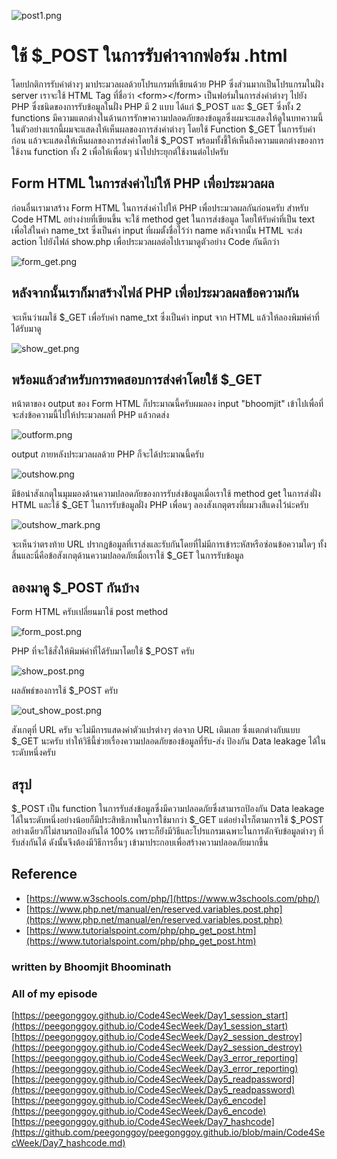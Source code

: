 ![post1.png](https://peegonggoy.github.io/Code4SecWeek/PicCode4Sec/post1.png)
# ใช้ $_POST ในการรับค่าจากฟอร์ม .html
โดยปกติการรับค่าต่างๆ มาประมวลผลด้วยโปรแกรมที่เขียนด้วย PHP ซึ่งส่วนมากเป็นโปรแกรมในฝั่ง server เราจะใช้ HTML Tag ที่ชื่อว่า \<form>\</form> เป็นฟอร์มในการส่งค่าต่างๆ ไปยัง PHP ซึ่งชนิดของการรับข้อมูลในฝั่ง PHP มี 2 แบบ ได้แก่ $_POST และ $_GET ซึ่งทั้ง 2 functions มีความแตกต่างในด้านการรักษาความปลอดภัยของข้อมูลซึ่งผมจะแสดงให้ดูในบทความนี้ ในตัวอย่างแรกนี้ผมจะแสดงให้เห็นผลของการส่งค่าต่างๆ โดยใช้ Function $_GET ในการรับค่าก่อน แล้วจะแสดงให้เห็นผลของการส่งค่าโดยใช้ $_POST พร้อมทั้งชี้ให้เห็นถึงความแตกต่างของการใช้งาน function ทั้ง 2 เพื่อให้เพื่อนๆ นำไปประยุกต์ใช้งานต่อไปครับ
## Form HTML ในการส่งค่าไปให้ PHP เพื่อประมวลผล
ก่อนอื่นเรามาสร้าง Form HTML ในการส่งค่าไปให้ PHP เพื่อประมวลผลกันก่อนครับ สำหรับ Code HTML อย่างง่ายที่เขียนขึ้น จะใช้ method get ในการส่งข้อมูล โดยให้รับค่าที่เป็น text เพื่อใส่ในค่า name_txt ซึ่งเป็นค่า input ที่ผมตั้งชื่อไว้ว่า name หลังจากนั้น HTML จะส่ง action ไปยังไฟล์ show.php เพื่อประมวลผลต่อไปเรามาดูตัวอย่าง Code กันดีกว่า

![form_get.png](https://peegonggoy.github.io/Code4SecWeek/PicCode4Sec/form_get.png)

## หลังจากนั้นเราก็มาสร้างไฟล์ PHP เพื่อประมวลผลข้อความกัน
จะเห็นว่าผมใช้ $_GET เพื่อรับค่า name_txt ซึ่งเป็นค่า input จาก HTML แล้วให้ลองพิมพ์ค่าที่ได้รับมาดู

![show_get.png](https://peegonggoy.github.io/Code4SecWeek/PicCode4Sec/show_get.png) 

## พร้อมแล้วสำหรับการทดสอบการส่งค่าโดยใช้ $_GET
หน้าตาของ output ของ Form HTML ก็ประมาณนี้ครับผมลอง input "bhoomjit" เข้าไปเพื่อที่จะส่งข้อความนี้ไปให้ประมวลผลที่ PHP แล้วกดส่ง

![outform.png](https://peegonggoy.github.io/Code4SecWeek/PicCode4Sec/outform.png)

output ภายหลังประมวลผลด้วย PHP ก็จะได้ประมาณนี้ครับ 

![outshow.png](https://peegonggoy.github.io/Code4SecWeek/PicCode4Sec/outshow.png)

มีข้อน่าสังเกตุในมุมมองด้านความปลอดภัยของการรับส่งข้อมูลเมื่อเราใช้ method get ในการส่งฝั่ง HTML และใช้ $_GET ในการรับข้อมูลฝั่ง PHP เพื่อนๆ ลองสังเกตุตรงที่ผมวงสีแดงไว้น่ะครับ

![outshow_mark.png](https://peegonggoy.github.io/Code4SecWeek/PicCode4Sec/outshow_mark.png)

จะเห็นว่าตรงท้าย URL ปรากฎข้อมูลที่เราส่งและรับกันโดยที่ไม่มีการเข้าระหัสหรือซ่อนข้อความใดๆ ทั้งสิ้นและนี่คือข้อสังเกตุด้านความปลอดภัยเมื่อเราใช้ $_GET ในการรับข้อมูล

## ลองมาดู $_POST กันบ้าง
Form HTML ครับเปลี่ยนมาใช้ post method

![form_post.png](https://peegonggoy.github.io/Code4SecWeek/PicCode4Sec/form_post.png)

PHP ที่จะใช้สั่งให้พิมพ์ค่าที่ได้รับมาโดยใช้ $_POST ครับ

![show_post.png](https://peegonggoy.github.io/Code4SecWeek/PicCode4Sec/show_post.png)

ผลลัพธ์ของการใช้ $_POST ครับ

![out_show_post.png](https://peegonggoy.github.io/Code4SecWeek/PicCode4Sec/out_show_post.png)

สังเกตุที่ URL ครับ จะไม่มีการแสดงค่าตัวแปรต่างๆ ต่อจาก URL เดิมเลย ซึ่งแตกต่างกับแบบ $_GET นะครับ ทำให้วิธีนี้ช่วยเรื่องความปลอดภัยของข้อมูลที่รับ-ส่ง ป้องกัน Data leakage ได้ในระดับหนึ่งครับ

## สรุป
$_POST เป็น function ในการรับส่งข้อมูลซึ่งมีความปลอดภัยซึ่งสามารถป้องกัน Data leakage ได้ในระดับหนึ่งอย่างน้อยก็มีประสิทธิภาพในการใช้มากว่า $_GET แต่อย่างไรก็ตามการใช้ $_POST อย่างเดียวก็ไม่สามรถป้องกันได้ 100% เพราะก็ยังมีวิธีและโปรแกรมเฉพาะในการดักจับข้อมูลต่างๆ ที่รับส่งกันได้ ดังนั้นจึงต้องมีวิธีการอื่นๆ เข้ามาประกอบเพื่อสร้างความปลอดภัยมากขึ้น

## Reference
* [https://www.w3schools.com/php/](https://www.w3schools.com/php/)
* [https://www.php.net/manual/en/reserved.variables.post.php](https://www.php.net/manual/en/reserved.variables.post.php)
* [https://www.tutorialspoint.com/php/php_get_post.htm](https://www.tutorialspoint.com/php/php_get_post.htm)

### written by Bhoomjit Bhoominath

### All of my episode
[https://peegonggoy.github.io/Code4SecWeek/Day1_session_start](https://peegonggoy.github.io/Code4SecWeek/Day1_session_start)
[https://peegonggoy.github.io/Code4SecWeek/Day2_session_destroy](https://peegonggoy.github.io/Code4SecWeek/Day2_session_destroy)
[https://peegonggoy.github.io/Code4SecWeek/Day3_error_reporting](https://peegonggoy.github.io/Code4SecWeek/Day3_error_reporting)
[https://peegonggoy.github.io/Code4SecWeek/Day5_readpassword](https://peegonggoy.github.io/Code4SecWeek/Day5_readpassword)
[https://peegonggoy.github.io/Code4SecWeek/Day6_encode](https://peegonggoy.github.io/Code4SecWeek/Day6_encode)
[https://peegonggoy.github.io/Code4SecWeek/Day7_hashcode](https://github.com/peegonggoy/peegonggoy.github.io/blob/main/Code4SecWeek/Day7_hashcode.md)
